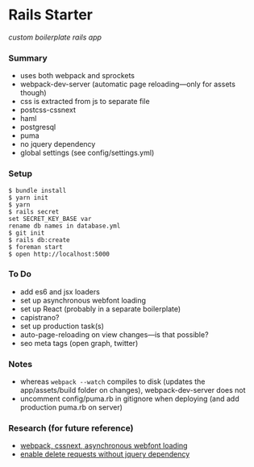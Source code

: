 # Rails Starter
*custom boilerplate rails app*

### Summary
- uses both webpack and sprockets
- webpack-dev-server (automatic page reloading—only for assets though)
- css is extracted from js to separate file
- postcss-cssnext
- haml
- postgresql
- puma
- no jquery dependency
- global settings (see config/settings.yml)

### Setup
```
$ bundle install
$ yarn init
$ yarn
$ rails secret
set SECRET_KEY_BASE var
rename db names in database.yml
$ git init
$ rails db:create
$ foreman start
$ open http://localhost:5000
```

### To Do
- add es6 and jsx loaders
- set up asynchronous webfont loading
- set up React (probably in a separate boilerplate)
- capistrano?
- set up production task(s)
- auto-page-reloading on view changes—is that possible?
- seo meta tags (open graph, twitter)

### Notes
- whereas `webpack --watch` compiles to disk (updates the app/assets/build folder on changes), webpack-dev-server does not
- uncomment config/puma.rb in gitignore when deploying (and add production puma.rb on server)


### Research (for future reference)
- [webpack, cssnext, asynchronous webfont loading][1]
- [enable delete requests without jquery dependency][2]

[1]: https://blog.madewithenvy.com/webpack-2-postcss-cssnext-fdcd2fd7d0bd#.x7fsh0fc6
[2]: https://www.viget.com/articles/delete-in-rails-without-jquery-and-ujs
